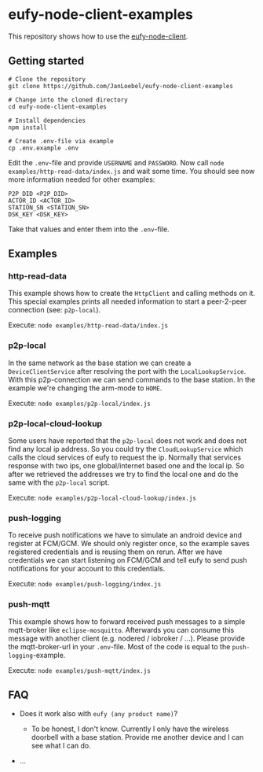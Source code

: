 # eufy-node-client-examples

This repository shows how to use the [eufy-node-client](https://github.com/JanLoebel/eufy-node-client).

## Getting started
```
# Clone the repository
git clone https://github.com/JanLoebel/eufy-node-client-examples

# Change into the cloned directory
cd eufy-node-client-examples

# Install dependencies
npm install

# Create .env-file via example
cp .env.example .env
```

Edit the `.env`-file and provide `USERNAME` and `PASSWORD`. Now call `node examples/http-read-data/index.js` and wait some time. You should see now more information needed for other examples:
```
P2P_DID <P2P_DID>
ACTOR_ID <ACTOR_ID>
STATION_SN <STATION_SN>
DSK_KEY <DSK_KEY>
```
Take that values and enter them into the `.env`-file.

## Examples

### http-read-data
This example shows how to create the `HttpClient` and calling methods on it. This special examples prints all needed information to start a peer-2-peer connection (see: `p2p-local`).

Execute: `node examples/http-read-data/index.js` 

### p2p-local
In the same network as the base station we can create a `DeviceClientService` after resolving the port with the `LocalLookupService`. With this p2p-connection we can send commands to the base station. In the example we're changing the arm-mode to `HOME`.

Execute: `node examples/p2p-local/index.js` 

### p2p-local-cloud-lookup
Some users have reported that the `p2p-local` does not work and does not find any local ip address. So you could try the `CloudLookupService` which calls the cloud services of eufy to request the ip. Normally that services response with two ips, one global/internet based one and the local ip. So after we retrieved the addresses we try to find the local one and do the same with the `p2p-local` script.

Execute: `node examples/p2p-local-cloud-lookup/index.js` 

### push-logging
To receive push notifications we have to simulate an android device and register at FCM/GCM. We should only register once, so the example saves registered credentials and is reusing them on rerun. After we have credentials we can start listening on FCM/GCM and tell eufy to send push notifications for your account to this credentials.

Execute: `node examples/push-logging/index.js` 

### push-mqtt
This example shows how to forward received push messages to a simple mqtt-broker like `eclipse-mosquitto`. Afterwards you can consume this message with another client (e.g. nodered / iobroker / ...). Please provide the mqtt-broker-url in your `.env`-file. Most of the code is equal to the `push-logging`-example.

Execute: `node examples/push-mqtt/index.js` 

## FAQ

- Does it work also with `eufy (any product name)`?
  - To be honest, I don't know. Currently I only have the wireless doorbell with a base station. Provide me another device and I can see what I can do.

- ...

